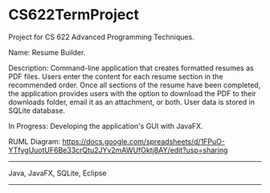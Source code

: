 # CS622TermProject

Project for CS 622 Advanced Programming Techniques.

Name: Resume Builder.

Description: Command-line application that creates formatted resumes as PDF files. Users enter the content for each resume section in the recommended order. Once all sections of the resume have been completed, the application provides users with the option to download the PDF to their downloads folder, email it as an attachment, or both. User data is stored in SQLite database.

In Progress: Developing the application's GUI with JavaFX.

RUML Diagram: https://docs.google.com/spreadsheets/d/1FPuO-YTfygUuotUF6Be33crQtu2JYv2mAWUfOktj8AY/edit?usp=sharing

***
Java, 
JavaFX, 
SQLite, 
Eclipse
***
